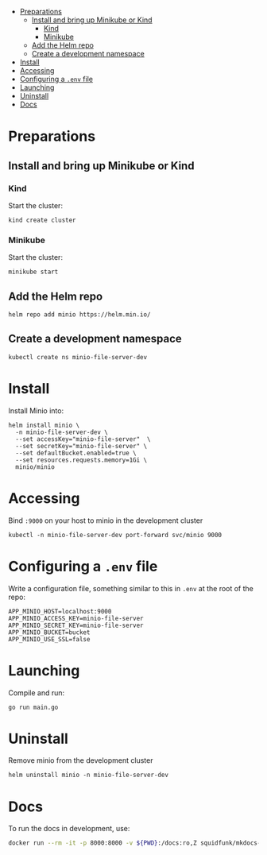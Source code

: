 - [Preparations](#sec-1)
  - [Install and bring up Minikube or Kind](#sec-1-1)
    - [Kind](#sec-1-1-1)
    - [Minikube](#sec-1-1-2)
  - [Add the Helm repo](#sec-1-2)
  - [Create a development namespace](#sec-1-3)
- [Install](#sec-2)
- [Accessing](#sec-3)
- [Configuring a `.env` file](#sec-4)
- [Launching](#sec-5)
- [Uninstall](#sec-6)
- [Docs](#sec-7)


# Preparations<a id="sec-1"></a>

## Install and bring up Minikube or Kind<a id="sec-1-1"></a>

### Kind<a id="sec-1-1-1"></a>

Start the cluster:

```shell
kind create cluster
```

### Minikube<a id="sec-1-1-2"></a>

Start the cluster:

```shell
minikube start
```

## Add the Helm repo<a id="sec-1-2"></a>

```shell
helm repo add minio https://helm.min.io/
```

## Create a development namespace<a id="sec-1-3"></a>

```shell
kubectl create ns minio-file-server-dev
```

# Install<a id="sec-2"></a>

Install Minio into:

```shell
helm install minio \
  -n minio-file-server-dev \
  --set accessKey="minio-file-server"  \
  --set secretKey="minio-file-server" \
  --set defaultBucket.enabled=true \
  --set resources.requests.memory=1Gi \
  minio/minio
```

# Accessing<a id="sec-3"></a>

Bind `:9000` on your host to minio in the development cluster

```shell
kubectl -n minio-file-server-dev port-forward svc/minio 9000
```

# Configuring a `.env` file<a id="sec-4"></a>

Write a configuration file, something similar to this in `.env` at the root of the repo:

```shell
APP_MINIO_HOST=localhost:9000
APP_MINIO_ACCESS_KEY=minio-file-server
APP_MINIO_SECRET_KEY=minio-file-server
APP_MINIO_BUCKET=bucket
APP_MINIO_USE_SSL=false
```

# Launching<a id="sec-5"></a>

Compile and run:

```shell
go run main.go
```

# Uninstall<a id="sec-6"></a>

Remove minio from the development cluster

```shell
helm uninstall minio -n minio-file-server-dev
```

# Docs<a id="sec-7"></a>

To run the docs in development, use:

```sh
docker run --rm -it -p 8000:8000 -v ${PWD}:/docs:ro,Z squidfunk/mkdocs-material
```
